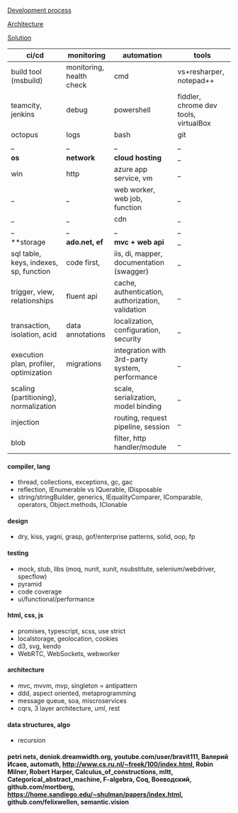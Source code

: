 [Development process](https://github.com/streamcode9/software-design/blob/master/development-process.md)

[Architecture](https://streamcode9.github.io/code/architecture.html)

[Solution](https://streamcode9.github.io/code/solution.html)

ci/cd                                  | monitoring                     | automation                                       | tools
---------------------------------------|--------------------------------|--------------------------------------------------|-------------------------------------- 
build tool (msbuild)                   | monitoring, health check       | cmd                                              | vs+resharper, notepad++ 
teamcity, jenkins                      | debug                          | powershell                                       | fiddler, chrome dev tools, virtualBox
octopus                                | logs                           | bash                                             | git
_                                      | _                              | _                                                | _
**os**                                 | **network**                    | **cloud hosting**                                | _
win                                    | http                           | azure app service, vm                            | _
_                                      | _                              | web worker, web job, function                    | _
_                                      | _                              | cdn                                              | _
_                                      | _                              | _                                                | _
**storage                              | **ado.net, ef**                | **mvc + web api**                                | _
sql table, keys, indexes, sp, function | code first,                    | iis, di, mapper, documentation (swagger)         | _
trigger, view, relationships           | fluent api                     | cache, authentication, authorization, validation | _
transaction, isolation, acid           | data annotations               | localization, configuration, security            | _
execution plan, profiler, optimization | migrations                     | integration with 3rd-party system, performance   | _
scaling (partitioning), normalization  |                                | scale, serialization, model binding              | _
injection                              |                                | routing, request pipeline, session               | _
blob                                   |                                | filter, http handler/module                      | _

#### compiler, lang
* thread, collections, exceptions, gc, gac
* reflection, IEnumerable vs IQuerable, IDisposable
* string/stringBuilder, generics, IEqualityComparer, IComparable, operators, Object.methods, IClonable
#### design
* dry, kiss, yagni, grasp, gof/enterprise patterns, solid, oop, fp
#### testing
* mock, stub, libs (moq, nunit, xunit, nsubstitute, selenium/webdriver, specflow)
* pyramid
* code coverage
* ui/functional/performance
#### html, css, js
* promises, typescript, scss, use strict
* localstorage, geolocation, cookies
* d3, svg, kendo
* WebRTC, WebSockets, webworker
#### architecture
* mvc, mvvm, mvp, singleton = antipattern
* ddd, aspect oriented, metaprogramming
* message queue, soa, miscroservices
* cqrs, 3 layer architecture, uml, rest
#### data structures, algo
* recursion
#### petri nets, deniok.dreamwidth.org, youtube.com/user/bravit111, Валерий Исаев, automath, http://www.cs.ru.nl/~freek/100/index.html, Robin Milner, Robert Harper, Calculus_of_constructions, mltt, Categorical_abstract_machine, F-algebra, Coq, Воеводский, github.com/mortberg, https://home.sandiego.edu/~shulman/papers/index.html, github.com/felixwellen, semantic.vision
